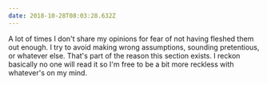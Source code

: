 ```yaml
---
date: 2018-10-28T08:03:28.632Z
---
```


A lot of times I don't share my opinions for fear of not having fleshed them out
enough. I try to avoid making wrong assumptions, sounding pretentious, or
whatever else. That's part of the reason this section exists. I reckon basically
no one will read it so I'm free to be a bit more reckless with whatever's on my
mind.
